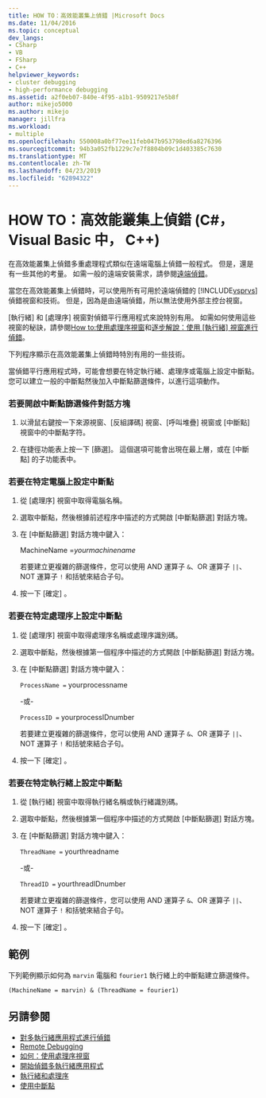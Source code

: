 ```yaml
---
title: HOW TO：高效能叢集上偵錯 |Microsoft Docs
ms.date: 11/04/2016
ms.topic: conceptual
dev_langs:
- CSharp
- VB
- FSharp
- C++
helpviewer_keywords:
- cluster debugging
- high-performance debugging
ms.assetid: a2f0eb07-840e-4f95-a1b1-9509217e5b8f
author: mikejo5000
ms.author: mikejo
manager: jillfra
ms.workload:
- multiple
ms.openlocfilehash: 550008a0bf77ee11feb047b953798ed6a8276396
ms.sourcegitcommit: 94b3a052fb1229c7e7f8804b09c1d403385c7630
ms.translationtype: MT
ms.contentlocale: zh-TW
ms.lasthandoff: 04/23/2019
ms.locfileid: "62894322"
---
```

# <a name="how-to-debug-on-a-high-performance-cluster-c-visual-basic-c"></a>HOW TO：高效能叢集上偵錯 (C#，Visual Basic 中， C++)

在高效能叢集上偵錯多重處理程式類似在遠端電腦上偵錯一般程式。 但是，還是有一些其他的考量。 如需一般的遠端安裝需求，請參閱[遠端偵錯](../debugger/remote-debugging.md)。

 當您在高效能叢集上偵錯時，可以使用所有可用於遠端偵錯的 [!INCLUDE[vsprvs](../code-quality/includes/vsprvs_md.md)] 偵錯視窗和技術。 但是，因為是由遠端偵錯，所以無法使用外部主控台視窗。

 [執行緒] 和 [處理序] 視窗對偵錯平行應用程式來說特別有用。 如需如何使用這些視窗的秘訣，請參閱[How to:使用處理序視窗](/previous-versions/visualstudio/visual-studio-2010/7h8h5sdw(v=vs.100))和[逐步解說：使用 [執行緒] 視窗進行偵錯](../debugger/how-to-use-the-threads-window.md)。

 下列程序顯示在高效能叢集上偵錯時特別有用的一些技術。

 當偵錯平行應用程式時，可能會想要在特定執行緒、處理序或電腦上設定中斷點。 您可以建立一般的中斷點然後加入中斷點篩選條件，以進行這項動作。

### <a name="to-open-the-breakpoint-filter-dialog-box"></a>若要開啟中斷點篩選條件對話方塊

1. 以滑鼠右鍵按一下來源視窗、[反組譯碼] 視窗、[呼叫堆疊] 視窗或 [中斷點] 視窗中的中斷點字符。

2. 在捷徑功能表上按一下 [篩選]。 這個選項可能會出現在最上層，或在 [中斷點] 的子功能表中。

### <a name="to-set-a-breakpoint-on-a-specific-computer"></a>若要在特定電腦上設定中斷點

1. 從 [處理序] 視窗中取得電腦名稱。

2. 選取中斷點，然後根據前述程序中描述的方式開啟 [中斷點篩選] 對話方塊。

3. 在 [中斷點篩選] 對話方塊中鍵入：

     MachineName =*yourmachinename*

     若要建立更複雜的篩選條件，您可以使用 AND 運算子 `&`、OR 運算子 `||`、NOT 運算子 `!` 和括號來結合子句。

4. 按一下 [確定] 。

### <a name="to-set-a-breakpoint-on-a-specific-process"></a>若要在特定處理序上設定中斷點

1. 從 [處理序] 視窗中取得處理序名稱或處理序識別碼。

2. 選取中斷點，然後根據第一個程序中描述的方式開啟 [中斷點篩選] 對話方塊。

3. 在 [中斷點篩選] 對話方塊中鍵入：

     `ProcessName =`  yourprocessname

     -或-

     `ProcessID =` yourprocessIDnumber

     若要建立更複雜的篩選條件，您可以使用 AND 運算子 `&`、OR 運算子 `||`、NOT 運算子 `!` 和括號來結合子句。

4. 按一下 [確定] 。

### <a name="to-set-a-breakpoint-on-a-specific-thread"></a>若要在特定執行緒上設定中斷點

1. 從 [執行緒] 視窗中取得執行緒名稱或執行緒識別碼。

2. 選取中斷點，然後根據第一個程序中描述的方式開啟 [中斷點篩選] 對話方塊。

3. 在 [中斷點篩選] 對話方塊中鍵入：

     `ThreadName =` yourthreadname

     -或-

     `ThreadID =` yourthreadIDnumber

     若要建立更複雜的篩選條件，您可以使用 AND 運算子 `&`、OR 運算子 `||`、NOT 運算子 `!` 和括號來結合子句。

4. 按一下 [確定] 。

## <a name="example"></a>範例
 下列範例顯示如何為 `marvin` 電腦和 `fourier1` 執行緒上的中斷點建立篩選條件。

`(MachineName = marvin) & (ThreadName = fourier1)`

## <a name="see-also"></a>另請參閱
- [對多執行緒應用程式進行偵錯](../debugger/debug-multithreaded-applications-in-visual-studio.md)
- [Remote Debugging](../debugger/remote-debugging.md)
- [如何：使用處理序視窗](/previous-versions/visualstudio/visual-studio-2010/7h8h5sdw(v=vs.100))
- [開始偵錯多執行緒應用程式](../debugger/get-started-debugging-multithreaded-apps.md)
- [執行緒和處理序](/previous-versions/visualstudio/visual-studio-2010/ms164740(v=vs.100))
- [使用中斷點](../debugger/using-breakpoints.md)